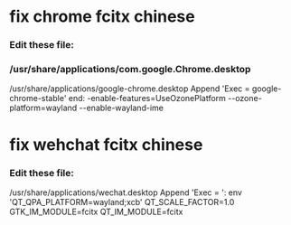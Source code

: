 
# fix chrome fcitx chinese
### Edit these file:
### /usr/share/applications/com.google.Chrome.desktop
/usr/share/applications/google-chrome.desktop
Append 'Exec = google-chrome-stable' end: -enable-features=UseOzonePlatform --ozone-platform=wayland --enable-wayland-ime


# fix wehchat fcitx chinese
### Edit these file:
/usr/share/applications/wechat.desktop
Append 'Exec = ': env 'QT_QPA_PLATFORM=wayland;xcb' QT_SCALE_FACTOR=1.0 GTK_IM_MODULE=fcitx QT_IM_MODULE=fcitx 

